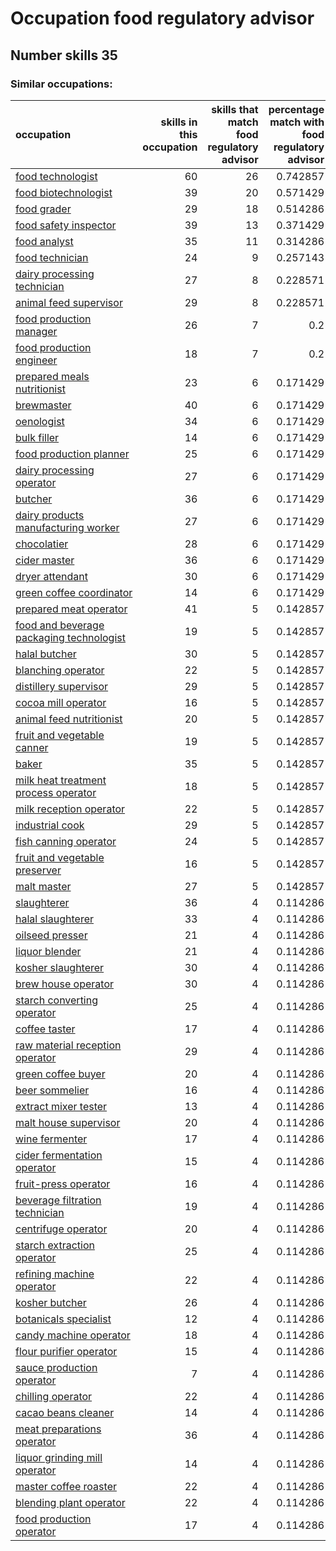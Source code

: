 # Occupation food regulatory advisor
## Number skills 35
### Similar occupations:
| occupation                                                                              |   skills in this occupation |   skills that match food regulatory advisor |   percentage match with food regulatory advisor |   skills not in food regulatory advisor |
|:----------------------------------------------------------------------------------------|----------------------------:|--------------------------------------------:|------------------------------------------------:|----------------------------------------:|
| [food technologist](food_technologist.md)                                               |                          60 |                                          26 |                                        0.742857 |                                      34 |
| [food biotechnologist](food_biotechnologist.md)                                         |                          39 |                                          20 |                                        0.571429 |                                      19 |
| [food grader](food_grader.md)                                                           |                          29 |                                          18 |                                        0.514286 |                                      11 |
| [food safety inspector](food_safety_inspector.md)                                       |                          39 |                                          13 |                                        0.371429 |                                      26 |
| [food analyst](food_analyst.md)                                                         |                          35 |                                          11 |                                        0.314286 |                                      24 |
| [food technician](food_technician.md)                                                   |                          24 |                                           9 |                                        0.257143 |                                      15 |
| [dairy processing technician](dairy_processing_technician.md)                           |                          27 |                                           8 |                                        0.228571 |                                      19 |
| [animal feed supervisor](animal_feed_supervisor.md)                                     |                          29 |                                           8 |                                        0.228571 |                                      21 |
| [food production manager](food_production_manager.md)                                   |                          26 |                                           7 |                                        0.2      |                                      19 |
| [food production engineer](food_production_engineer.md)                                 |                          18 |                                           7 |                                        0.2      |                                      11 |
| [prepared meals nutritionist](prepared_meals_nutritionist.md)                           |                          23 |                                           6 |                                        0.171429 |                                      17 |
| [brewmaster](brewmaster.md)                                                             |                          40 |                                           6 |                                        0.171429 |                                      34 |
| [oenologist](oenologist.md)                                                             |                          34 |                                           6 |                                        0.171429 |                                      28 |
| [bulk filler](bulk_filler.md)                                                           |                          14 |                                           6 |                                        0.171429 |                                       8 |
| [food production planner](food_production_planner.md)                                   |                          25 |                                           6 |                                        0.171429 |                                      19 |
| [dairy processing operator](dairy_processing_operator.md)                               |                          27 |                                           6 |                                        0.171429 |                                      21 |
| [butcher](butcher.md)                                                                   |                          36 |                                           6 |                                        0.171429 |                                      30 |
| [dairy products manufacturing worker](dairy_products_manufacturing_worker.md)           |                          27 |                                           6 |                                        0.171429 |                                      21 |
| [chocolatier](chocolatier.md)                                                           |                          28 |                                           6 |                                        0.171429 |                                      22 |
| [cider master](cider_master.md)                                                         |                          36 |                                           6 |                                        0.171429 |                                      30 |
| [dryer attendant](dryer_attendant.md)                                                   |                          30 |                                           6 |                                        0.171429 |                                      24 |
| [green coffee coordinator](green coffee coordinator.md)                                 |                          14 |                                           6 |                                        0.171429 |                                       8 |
| [prepared meat operator](prepared_meat_operator.md)                                     |                          41 |                                           5 |                                        0.142857 |                                      36 |
| [food and beverage packaging technologist](food_and_beverage_packaging_technologist.md) |                          19 |                                           5 |                                        0.142857 |                                      14 |
| [halal butcher](halal_butcher.md)                                                       |                          30 |                                           5 |                                        0.142857 |                                      25 |
| [blanching operator](blanching_operator.md)                                             |                          22 |                                           5 |                                        0.142857 |                                      17 |
| [distillery supervisor](distillery_supervisor.md)                                       |                          29 |                                           5 |                                        0.142857 |                                      24 |
| [cocoa mill operator](cocoa_mill_operator.md)                                           |                          16 |                                           5 |                                        0.142857 |                                      11 |
| [animal feed nutritionist](animal_feed_nutritionist.md)                                 |                          20 |                                           5 |                                        0.142857 |                                      15 |
| [fruit and vegetable canner](fruit_and_vegetable_canner.md)                             |                          19 |                                           5 |                                        0.142857 |                                      14 |
| [baker](baker.md)                                                                       |                          35 |                                           5 |                                        0.142857 |                                      30 |
| [milk heat treatment process operator](milk_heat_treatment_process_operator.md)         |                          18 |                                           5 |                                        0.142857 |                                      13 |
| [milk reception operator](milk_reception_operator.md)                                   |                          22 |                                           5 |                                        0.142857 |                                      17 |
| [industrial cook](industrial_cook.md)                                                   |                          29 |                                           5 |                                        0.142857 |                                      24 |
| [fish canning operator](fish_canning_operator.md)                                       |                          24 |                                           5 |                                        0.142857 |                                      19 |
| [fruit and vegetable preserver](fruit_and_vegetable_preserver.md)                       |                          16 |                                           5 |                                        0.142857 |                                      11 |
| [malt master](malt_master.md)                                                           |                          27 |                                           5 |                                        0.142857 |                                      22 |
| [slaughterer](slaughterer.md)                                                           |                          36 |                                           4 |                                        0.114286 |                                      32 |
| [halal slaughterer](halal_slaughterer.md)                                               |                          33 |                                           4 |                                        0.114286 |                                      29 |
| [oilseed presser](oilseed_presser.md)                                                   |                          21 |                                           4 |                                        0.114286 |                                      17 |
| [liquor blender](liquor_blender.md)                                                     |                          21 |                                           4 |                                        0.114286 |                                      17 |
| [kosher slaughterer](kosher_slaughterer.md)                                             |                          30 |                                           4 |                                        0.114286 |                                      26 |
| [brew house operator](brew_house_operator.md)                                           |                          30 |                                           4 |                                        0.114286 |                                      26 |
| [starch converting operator](starch_converting_operator.md)                             |                          25 |                                           4 |                                        0.114286 |                                      21 |
| [coffee taster](coffee_taster.md)                                                       |                          17 |                                           4 |                                        0.114286 |                                      13 |
| [raw material reception operator](raw_material_reception_operator.md)                   |                          29 |                                           4 |                                        0.114286 |                                      25 |
| [green coffee buyer](green_coffee_buyer.md)                                             |                          20 |                                           4 |                                        0.114286 |                                      16 |
| [beer sommelier](beer_sommelier.md)                                                     |                          16 |                                           4 |                                        0.114286 |                                      12 |
| [extract mixer tester](extract_mixer_tester.md)                                         |                          13 |                                           4 |                                        0.114286 |                                       9 |
| [malt house supervisor](malt_house_supervisor.md)                                       |                          20 |                                           4 |                                        0.114286 |                                      16 |
| [wine fermenter](wine_fermenter.md)                                                     |                          17 |                                           4 |                                        0.114286 |                                      13 |
| [cider fermentation operator](cider_fermentation_operator.md)                           |                          15 |                                           4 |                                        0.114286 |                                      11 |
| [fruit-press operator](fruit-press_operator.md)                                         |                          16 |                                           4 |                                        0.114286 |                                      12 |
| [beverage filtration technician](beverage_filtration_technician.md)                     |                          19 |                                           4 |                                        0.114286 |                                      15 |
| [centrifuge operator](centrifuge_operator.md)                                           |                          20 |                                           4 |                                        0.114286 |                                      16 |
| [starch extraction operator](starch_extraction_operator.md)                             |                          25 |                                           4 |                                        0.114286 |                                      21 |
| [refining machine operator](refining_machine_operator.md)                               |                          22 |                                           4 |                                        0.114286 |                                      18 |
| [kosher butcher](kosher_butcher.md)                                                     |                          26 |                                           4 |                                        0.114286 |                                      22 |
| [botanicals specialist](botanicals_specialist.md)                                       |                          12 |                                           4 |                                        0.114286 |                                       8 |
| [candy machine operator](candy_machine_operator.md)                                     |                          18 |                                           4 |                                        0.114286 |                                      14 |
| [flour purifier operator](flour_purifier_operator.md)                                   |                          15 |                                           4 |                                        0.114286 |                                      11 |
| [sauce production operator](sauce_production_operator.md)                               |                           7 |                                           4 |                                        0.114286 |                                       3 |
| [chilling operator](chilling_operator.md)                                               |                          22 |                                           4 |                                        0.114286 |                                      18 |
| [cacao beans cleaner](cacao_beans_cleaner.md)                                           |                          14 |                                           4 |                                        0.114286 |                                      10 |
| [meat preparations operator](meat_preparations_operator.md)                             |                          36 |                                           4 |                                        0.114286 |                                      32 |
| [liquor grinding mill operator](liquor_grinding_mill_operator.md)                       |                          14 |                                           4 |                                        0.114286 |                                      10 |
| [master coffee roaster](master_coffee_roaster.md)                                       |                          22 |                                           4 |                                        0.114286 |                                      18 |
| [blending plant operator](blending_plant_operator.md)                                   |                          22 |                                           4 |                                        0.114286 |                                      18 |
| [food production operator](food_production_operator.md)                                 |                          17 |                                           4 |                                        0.114286 |                                      13 |
